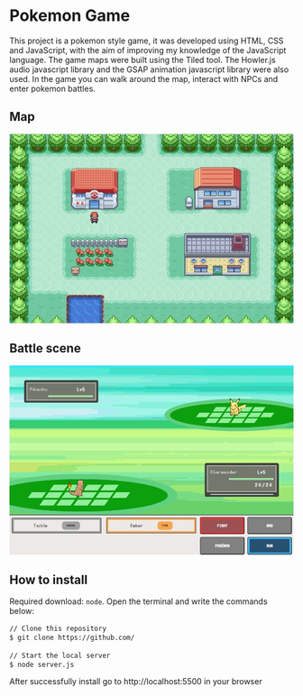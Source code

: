 # Pokemon Game

This project is a pokemon style game, it was developed using HTML, CSS and JavaScript, with the aim of improving my knowledge of the JavaScript language. The game maps were built using the Tiled tool. The Howler.js audio javascript library and the GSAP animation javascript library were also used.
In the game you can walk around the map, interact with NPCs and enter pokemon battles.

## Map
![Map Image](https://github.com/jorgechristino/pokemon-game/blob/main/img/print1.jpg)
## Battle scene
![Battle Scene Image](https://github.com/jorgechristino/pokemon-game/blob/main/img/print2.jpg)
## How to install

Required download: `node`. Open the terminal and write the commands below:

```console
// Clone this repository
$ git clone https://github.com/

// Start the local server
$ node server.js
```

After successfully install go to http://localhost:5500 in your browser
